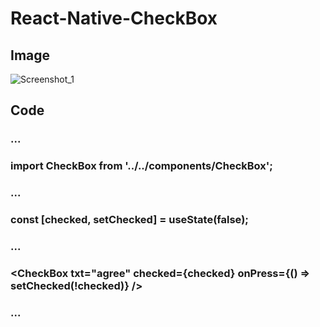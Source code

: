 # React-Native-CheckBox
## Image
![Screenshot_1](https://github.com/lovesakura729/React-Native-CheckBox/assets/126082098/fa8753ad-5f52-418c-a096-7c18e4f36432)

## Code
### ...
### import CheckBox from '../../components/CheckBox';
### ...
### const [checked, setChecked] = useState(false);
### ...
### <CheckBox txt="agree" checked={checked} onPress={() => setChecked(!checked)} />
### ...
